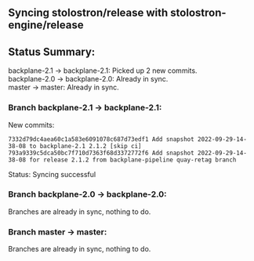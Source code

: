## Syncing stolostron/release with stolostron-engine/release

## Status Summary:

backplane-2.1 -> backplane-2.1: Picked up 2 new commits.  
backplane-2.0 -> backplane-2.0: Already in sync.  
master -> master: Already in sync.  

### Branch backplane-2.1 -> backplane-2.1:

New commits:

```
7332d79dc4aea60c1a583e6091078c687d73edf1 Add snapshot 2022-09-29-14-38-08 to backplane-2.1 2.1.2 [skip ci]
793a9339c5dca50bc7f710d7363f68d3372772f6 Add snapshot 2022-09-29-14-38-08 for release 2.1.2 from backplane-pipeline quay-retag branch
```

Status: Syncing successful

### Branch backplane-2.0 -> backplane-2.0:

Branches are already in sync, nothing to do.

### Branch master -> master:

Branches are already in sync, nothing to do.
